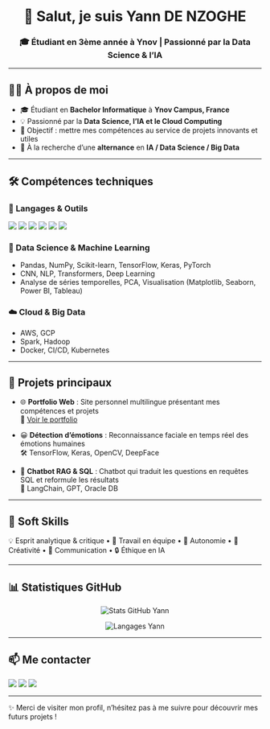 <h1 align="center">👋 Salut, je suis Yann DE NZOGHE</h1>
<h3 align="center">🎓 Étudiant en 3ème année à Ynov | Passionné par la Data Science & l’IA</h3>

---

## 🙋‍♂️ À propos de moi
- 🎓 Étudiant en **Bachelor Informatique** à **Ynov Campus, France**  
- 💡 Passionné par la **Data Science, l’IA et le Cloud Computing**  
- 🚀 Objectif : mettre mes compétences au service de projets innovants et utiles  
- 🔎 À la recherche d’une **alternance** en **IA / Data Science / Big Data**  

---

## 🛠️ Compétences techniques

### 🚀 Langages & Outils
<p>
  <img src="https://img.shields.io/badge/Python-3776AB?style=for-the-badge&logo=python&logoColor=white"/>
  <img src="https://img.shields.io/badge/R-276DC3?style=for-the-badge&logo=r&logoColor=white"/>
  <img src="https://img.shields.io/badge/SQL-336791?style=for-the-badge&logo=postgresql&logoColor=white"/>
  <img src="https://img.shields.io/badge/NoSQL-47A248?style=for-the-badge&logo=mongodb&logoColor=white"/>
  <img src="https://img.shields.io/badge/PowerBI-F2C811?style=for-the-badge&logo=powerbi&logoColor=black"/>
  <img src="https://img.shields.io/badge/Excel-217346?style=for-the-badge&logo=microsoft-excel&logoColor=white"/>
</p>

### 🤖 Data Science & Machine Learning
- Pandas, NumPy, Scikit-learn, TensorFlow, Keras, PyTorch  
- CNN, NLP, Transformers, Deep Learning  
- Analyse de séries temporelles, PCA, Visualisation (Matplotlib, Seaborn, Power BI, Tableau)  

### ☁️ Cloud & Big Data
- AWS, GCP  
- Spark, Hadoop  
- Docker, CI/CD, Kubernetes  

---

## 💼 Projets principaux
- 🌐 **Portfolio Web** : Site personnel multilingue présentant mes compétences et projets  
  🔗 [Voir le portfolio](https://yannozghe.github.io/Portfolio-Yann/)  

- 😀 **Détection d’émotions** : Reconnaissance faciale en temps réel des émotions humaines  
  🛠️ TensorFlow, Keras, OpenCV, DeepFace  

- 🤖 **Chatbot RAG & SQL** : Chatbot qui traduit les questions en requêtes SQL et reformule les résultats  
  🔎 LangChain, GPT, Oracle DB  

---

## 🤝 Soft Skills
💡 Esprit analytique & critique • 🤝 Travail en équipe • 🎯 Autonomie • 🎨 Créativité • 📢 Communication • 🔒 Éthique en IA  

---

## 📊 Statistiques GitHub

<p align="center">
  <img src="https://github-readme-stats.vercel.app/api?username=Yannozghe&show_icons=true&theme=blueberry" alt="Stats GitHub Yann"/>
</p>

<p align="center">
  <img src="https://github-readme-stats.vercel.app/api/top-langs/?username=Yannozghe&layout=compact&theme=blueberry" alt="Langages Yann"/>
</p>

---

## 📫 Me contacter
<p>
  <a href="mailto:ton.email@example.com"><img src="https://img.shields.io/badge/Email-D14836?style=for-the-badge&logo=gmail&logoColor=white"/></a>
  <a href="https://www.linkedin.com/in/ton-lien"><img src="https://img.shields.io/badge/LinkedIn-0077B5?style=for-the-badge&logo=linkedin&logoColor=white"/></a>
  <a href="https://github.com/Yannozghe"><img src="https://img.shields.io/badge/GitHub-100000?style=for-the-badge&logo=github&logoColor=white"/></a>
</p>

---

✨ Merci de visiter mon profil, n’hésitez pas à me suivre pour découvrir mes futurs projets !
